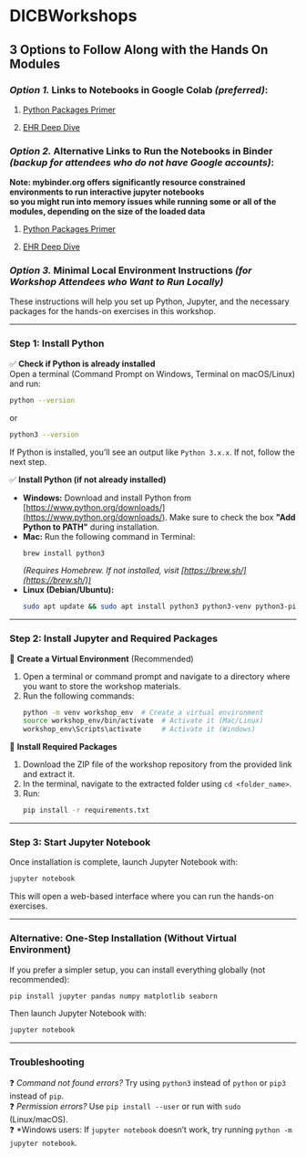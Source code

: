 # DICBWorkshops

## 3 Options to Follow Along with the Hands On Modules

### *Option 1.* Links to Notebooks in Google Colab *(preferred)*:

1. [Python Packages Primer](https://colab.research.google.com/github/btwooton/DICBWorkshops/blob/master/PythonEDAPackagesPrimer.ipynb)

2. [EHR Deep Dive](https://colab.research.google.com/github/btwooton/DICBWorkshops/blob/master/EHRDeepDive_Diabetes.ipynb)

### *Option 2.* Alternative Links to Run the Notebooks in Binder *(backup for attendees who do not have Google accounts)*:
**Note: mybinder.org offers significantly resource constrained environments to run interactive jupyter notebooks**  \
**so you might run into memory issues while running some or all of the modules, depending on the size of the loaded data**
1. [Python Packages Primer](https://mybinder.org/v2/gh/btwooton/DICBWorkshops/master?filepath=PythonEDAPackagesPrimer.ipynb)

2. [EHR Deep Dive](https://mybinder.org/v2/gh/btwooton/DICBWorkshops/master?filepath=EHRDeepDive_Diabetes.ipynb)

### *Option 3.* Minimal Local Environment Instructions *(for Workshop Attendees who Want to Run Locally)* 

These instructions will help you set up Python, Jupyter, and the necessary packages for the hands-on exercises in this workshop.  

---

### **Step 1: Install Python**  
✅ **Check if Python is already installed**  
Open a terminal (Command Prompt on Windows, Terminal on macOS/Linux) and run:  
```sh
python --version
```
or  
```sh
python3 --version
```  
If Python is installed, you’ll see an output like `Python 3.x.x`. If not, follow the next step.  

✅ **Install Python (if not already installed)**  
- **Windows:** Download and install Python from [https://www.python.org/downloads/](https://www.python.org/downloads/). Make sure to check the box **"Add Python to PATH"** during installation.  
- **Mac:** Run the following command in Terminal:  
  ```sh
  brew install python3
  ```  
  *(Requires Homebrew. If not installed, visit [https://brew.sh/](https://brew.sh/))*  
- **Linux (Debian/Ubuntu):**  
  ```sh
  sudo apt update && sudo apt install python3 python3-venv python3-pip
  ```  

---

### **Step 2: Install Jupyter and Required Packages**  
📌 **Create a Virtual Environment** (Recommended)  
1. Open a terminal or command prompt and navigate to a directory where you want to store the workshop materials.  
2. Run the following commands:  
   ```sh
   python -m venv workshop_env  # Create a virtual environment
   source workshop_env/bin/activate  # Activate it (Mac/Linux)
   workshop_env\Scripts\activate     # Activate it (Windows)
   ```  

📌 **Install Required Packages**  
1. Download the ZIP file of the workshop repository from the provided link and extract it.  
2. In the terminal, navigate to the extracted folder using `cd <folder_name>`.  
3. Run:  
   ```sh
   pip install -r requirements.txt
   ```  

---

### **Step 3: Start Jupyter Notebook**  
Once installation is complete, launch Jupyter Notebook with:  
```sh
jupyter notebook
```  
This will open a web-based interface where you can run the hands-on exercises.  

---

### **Alternative: One-Step Installation (Without Virtual Environment)**  
If you prefer a simpler setup, you can install everything globally (not recommended):  
```sh
pip install jupyter pandas numpy matplotlib seaborn
```  
Then launch Jupyter Notebook with:  
```sh
jupyter notebook
```  

---

### **Troubleshooting**  
❓ *Command not found errors?* Try using `python3` instead of `python` or `pip3` instead of `pip`.  
❓ *Permission errors?* Use `pip install --user` or run with `sudo` (Linux/macOS).  
❓ *Windows users: If `jupyter notebook` doesn’t work, try running `python -m jupyter notebook`.  